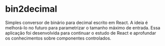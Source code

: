 # bin2decimal
Simples conversor de binário para decimal escrito em React. A ideia é melhorá-lo no futuro para parametrizar o tamanho máximo de entrada. Essa aplicação foi desenvolvida para continuar o estudo de React e aprofundar os conhecimentos sobre componentes controlados.
